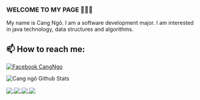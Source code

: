 ### WELCOME TO MY PAGE 👋👋👋

My name is Cang Ngô. I am a software development major. I am interested in java technology, data structures and algorithms.<br>

## 📫 How to reach me:

[![Facebook]() CangNgo](https://www.facebook.com/cang.ngo.948?mibextid=kFxxJD) 

![Cang ngô Github Stats](https://github-readme-stats-git-masterrstaa-rickstaa.vercel.app/api?username=CangNgo&show_icons=true&theme=tokyonight&hide=contribs,prs,issues)


<a href="https://github.com/CangNgo/Tiktok">
  <img align="center" src="https://github-readme-stats.anuraghazra1.vercel.app/api/pin/?username=CangNgo&repo=Tiktok&theme=merko" />
</a>

<a href="https://github.com/CangNgo/datastructureAndAlgorithms">
  <img align="center" src="https://github-readme-stats.anuraghazra1.vercel.app/api/pin/?username=CangNgo&repo=datastructureAndAlgorithms&theme=merko" />
</a>

<a href="https://github.com/CangNgo/LohaStore">
  <img align="center" src="https://github-readme-stats.anuraghazra1.vercel.app/api/pin/?username=CangNgo&repo=LohaStore&theme=merko" />
</a>

<a href="https://github.com/CangNgo/library-management-system">
  <img align="center" src="https://github-readme-stats.anuraghazra1.vercel.app/api/pin/?username=CangNgo&repo=library-management-system&theme=merko" />
</a>

